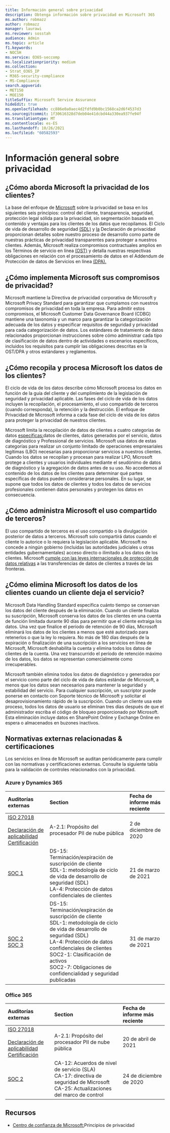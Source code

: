 ```yaml
---
title: Información general sobre privacidad
description: Obtenga información sobre privacidad en Microsoft 365
ms.author: robmazz
author: robmazz
manager: laurawi
ms.reviewer: sosstah
audience: Admin
ms.topic: article
f1.keywords:
- NOCSH
ms.service: O365-seccomp
ms.localizationpriority: medium
ms.collection:
- Strat_O365_IP
- M365-security-compliance
- MS-Compliance
search.appverid:
- MET150
- MOE150
titleSuffix: Microsoft Service Assurance
hideEdit: true
ms.openlocfilehash: cc886e0a0aec4d2fdfd9b0bc1568ca2d6f4537d3
ms.sourcegitcommit: 1f30616328d7deb04e41dcbd44a330ea937fe94f
ms.translationtype: MT
ms.contentlocale: es-ES
ms.lasthandoff: 10/26/2021
ms.locfileid: "60582593"
---
```

# <a name="privacy-overview"></a>Información general sobre privacidad

## <a name="how-does-microsoft-approach-privacy-for-customers"></a>¿Cómo aborda Microsoft la privacidad de los clientes?

La base del enfoque de [Microsoft](https://privacy.microsoft.com/#whatinformationwecollectmodule) sobre la privacidad se basa en los siguientes seis principios: control del cliente, transparencia, seguridad, protección legal sólida para la privacidad, sin segmentación basada en contenido y ventajas para los clientes de los datos que recopilamos. El Ciclo de vida de desarrollo de seguridad [(SDL)](https://www.microsoft.com/securityengineering/sdl/) y [la](https://privacy.microsoft.com/privacystatement) Declaración de privacidad proporcionan detalles sobre nuestro proceso de desarrollo como parte de nuestras prácticas de privacidad transparentes para proteger a nuestros clientes. Además, Microsoft realiza compromisos contractuales amplios en los Términos de servicio en línea [(OST)](https://www.microsoft.com/licensing/product-licensing/products) y detalla nuestras respectivas obligaciones en relación con el procesamiento de datos en el Addendum de Protección de datos de Servicios en línea [(DPA).](https://www.microsoftvolumelicensing.com/DocumentSearch.aspx?Mode=3&DocumentTypeId=67)

## <a name="how-does-microsoft-implement-its-privacy-commitments"></a>¿Cómo implementa Microsoft sus compromisos de privacidad?

Microsoft mantiene la Directiva de privacidad corporativa de Microsoft y Microsoft Privacy Standard para garantizar que cumplamos con nuestros compromisos de privacidad en toda la empresa. Para admitir estos compromisos, el Microsoft Customer Data Governance Board (CDBG) mantiene una taxonomía y un marco para garantizar la categorización adecuada de los datos y especificar requisitos de seguridad y privacidad para cada categorización de datos. Los estándares de tratamiento de datos relacionados proporcionan instrucciones sobre cómo administrar cada tipo de clasificación de datos dentro de actividades o escenarios específicos, incluidos los requisitos para cumplir las obligaciones descritas en la OST/DPA y otros estándares y reglamentos.

## <a name="how-does-microsoft-collect-and-process-customer-data"></a>¿Cómo recopila y procesa Microsoft los datos de los clientes?

El ciclo de vida de los datos describe cómo Microsoft procesa los datos en función de la guía del cliente y del cumplimiento de la legislación de seguridad y privacidad aplicable. Las fases del ciclo de vida de los datos incluyen la recopilación, el procesamiento, el uso compartido de terceros (cuando corresponda), la retención y la destrucción. El enfoque de Privacidad de Microsoft informa a cada fase del ciclo de vida de los datos para proteger la privacidad de nuestros clientes.

Microsoft limita la recopilación de datos de clientes a cuatro categorías de datos [específicas:](https://www.microsoft.com/trust-center/privacy/customer-data-definitions?rtc=1)datos de clientes, datos generados por el servicio, datos de diagnóstico y Professional de servicios. Microsoft usa datos de estas categorías para realizar un conjunto limitado de operaciones empresariales legítimas (LBO) necesarias para proporcionar servicios a nuestros clientes. Cuando los datos se recopilan y procesan para realizar LPO, Microsoft protege a clientes y usuarios individuales mediante el seudónimo de datos de diagnóstico y la agregación de datos antes de su uso. No accedemos al contenido de los datos de los clientes para determinar qué partes específicas de datos pueden considerarse personales. En su lugar, se supone que todos los datos de clientes y todos los datos de servicios profesionales contienen datos personales y protegen los datos en consecuencia.

## <a name="how-does-microsoft-handle-third-party-sharing"></a>¿Cómo administra Microsoft el uso compartido de terceros?

El uso compartido de terceros es el uso compartido o la divulgación posterior de datos a terceros. Microsoft solo compartirá datos cuando el cliente lo autorice o lo requiera la legislación aplicable. Microsoft no concede a ningún gobierno (incluidas las autoridades judiciales u otras entidades gubernamentales) acceso directo o ilimitado a los datos de los clientes. Microsoft [cumple con las leyes internacionales de protección de datos relativas](https://www.microsoft.com/trust-center/privacy/data-location) a las transferencias de datos de clientes a través de las fronteras.

## <a name="how-does-microsoft-delete-customer-data-when-a-customer-leaves-the-service"></a>¿Cómo elimina Microsoft los datos de los clientes cuando un cliente deja el servicio?

Microsoft Data Handling Standard especifica cuánto tiempo se conservan los datos del cliente después de la eliminación. Cuando un cliente finaliza su suscripción, Microsoft conserva los datos de los clientes en una cuenta de función limitada durante 90 días para permitir que el cliente extraiga los datos. Una vez que finalice el período de retención de 90 días, Microsoft eliminará los datos de los clientes a menos que esté autorizado para retenerlos o que la ley lo requiera. No más de 180 días después de la expiración o finalización de una suscripción a los servicios en línea de Microsoft, Microsoft deshabilita la cuenta y elimina todos los datos de clientes de la cuenta. Una vez transcurrido el período de retención máximo de los datos, los datos se representan comercialmente como irrecuperables.

Microsoft también elimina todos los datos de diagnóstico y generados por el servicio como parte del ciclo de vida de datos estándar de Microsoft, a menos que los datos sean necesarios para mantener la seguridad y estabilidad del servicio. Para cualquier suscripción, un suscriptor puede ponerse en contacto con Soporte técnico de Microsoft y solicitar el desaprovisionamiento rápido de la suscripción. Cuando un cliente usa este proceso, todos los datos de usuario se eliminan tres días después de que el administrador escriba el código de bloqueo proporcionado por Microsoft. Esta eliminación incluye datos en SharePoint Online y Exchange Online en espera o almacenados en buzones inactivos.

## <a name="related-external-regulations--certifications"></a>Normativas externas relacionadas & certificaciones

Los servicios en línea de Microsoft se auditan periódicamente para cumplir con las normativas y certificaciones externas. Consulte la siguiente tabla para la validación de controles relacionados con la privacidad.

### <a name="azure-and-dynamics-365"></a>Azure y Dynamics 365

| **Auditorías externas** | **Section** | **Fecha de informe más reciente** |
|:--------------------|:------------|:-----------------------|  
| [ISO 27018](https://servicetrust.microsoft.com/ViewPage/MSComplianceGuideV3?command=Download&downloadType=Document&downloadId=e9116047-f327-430c-a83f-166b7e561ad6&tab=7027ead0-3d6b-11e9-b9e1-290b1eb4cdeb&docTab=7027ead0-3d6b-11e9-b9e1-290b1eb4cdeb_ISO_Reports) <br><br> [Declaración de aplicabilidad](https://servicetrust.microsoft.com/ViewPage/MSComplianceGuideV3?command=Download&downloadType=Document&downloadId=00af6c3e-7f3e-4e0d-8b0e-79f45ef2cef1&tab=7027ead0-3d6b-11e9-b9e1-290b1eb4cdeb&docTab=7027ead0-3d6b-11e9-b9e1-290b1eb4cdeb_ISO_Reports) <br> [Certificación](https://servicetrust.microsoft.com/ViewPage/MSComplianceGuideV3?command=Download&downloadType=Document&downloadId=56904fc3-0942-4ff5-9eef-7cabc751a25c&tab=7027ead0-3d6b-11e9-b9e1-290b1eb4cdeb&docTab=7027ead0-3d6b-11e9-b9e1-290b1eb4cdeb_ISO_Reports) | A-2.1: Propósito del procesador PII de nube pública | 2 de diciembre de 2020 |
| [SOC 1](https://servicetrust.microsoft.com/ViewPage/MSComplianceGuideV3?command=Download&downloadType=Document&downloadId=b8721ebd-af20-42fe-b22f-8332b0a19517&tab=7027ead0-3d6b-11e9-b9e1-290b1eb4cdeb&docTab=7027ead0-3d6b-11e9-b9e1-290b1eb4cdeb_SOC_%2F_SSAE_16_Reports) | DS-15: Terminación/expiración de suscripción de cliente <br> SDL-1: metodología de ciclo de vida de desarrollo de seguridad (SDL) <br> LA-4: Protección de datos confidenciales de clientes | 21 de marzo de 2021 |
| [SOC 2](https://servicetrust.microsoft.com/ViewPage/MSComplianceGuideV3?command=Download&downloadType=Document&downloadId=234a0f57-83c1-4afc-a586-a0e7a59592f7&tab=7027ead0-3d6b-11e9-b9e1-290b1eb4cdeb&docTab=7027ead0-3d6b-11e9-b9e1-290b1eb4cdeb_SOC_%2F_SSAE_16_Reports) <br> [SOC 3](https://servicetrust.microsoft.com/ViewPage/MSComplianceGuideV3?command=Download&downloadType=Document&downloadId=75c8cbf6-e456-473c-a05e-34fea888ec2a&tab=7027ead0-3d6b-11e9-b9e1-290b1eb4cdeb&docTab=7027ead0-3d6b-11e9-b9e1-290b1eb4cdeb_SOC_%2F_SSAE_16_Reports) | DS-15: Terminación/expiración de suscripción de cliente <br> SDL-1: metodología de ciclo de vida de desarrollo de seguridad (SDL) <br> LA-4: Protección de datos confidenciales de clientes <br> SOC2-1: Clasificación de activos <br> SOC2-7: Obligaciones de confidencialidad y seguridad publicadas | 31 de marzo de 2021 |

### <a name="office-365"></a>Office 365

| **Auditorías externas** | **Section** | **Fecha de informe más reciente** |
|:--------------------|:------------|:-----------------------|  
| [ISO 27018](https://servicetrust.microsoft.com/ViewPage/MSComplianceGuideV3?command=Download&downloadType=Document&downloadId=8d625374-4f2d-49f8-9d37-a4281ba98222&tab=7027ead0-3d6b-11e9-b9e1-290b1eb4cdeb&docTab=7027ead0-3d6b-11e9-b9e1-290b1eb4cdeb_ISO_Reports) <br><br> [Declaración de aplicabilidad](https://servicetrust.microsoft.com/ViewPage/MSComplianceGuideV3?command=Download&downloadType=Document&downloadId=c0df4ce8-c77e-4183-84eb-c8688470d8b1&tab=7027ead0-3d6b-11e9-b9e1-290b1eb4cdeb&docTab=7027ead0-3d6b-11e9-b9e1-290b1eb4cdeb_ISO_Reports) <br> [Certificación](https://servicetrust.microsoft.com/ViewPage/MSComplianceGuideV3?command=Download&downloadType=Document&downloadId=43e89534-f48d-42ea-a7a7-3523ff516036&tab=7027ead0-3d6b-11e9-b9e1-290b1eb4cdeb&docTab=7027ead0-3d6b-11e9-b9e1-290b1eb4cdeb_ISO_Reports) | A-2.1: Propósito del procesador PII de nube pública | 20 de abril de 2021 |
| [SOC 2](https://servicetrust.microsoft.com/ViewPage/MSComplianceGuideV3?command=Download&downloadType=Document&downloadId=a73c1738-7892-42b7-acd3-87b6371c53f6&tab=7027ead0-3d6b-11e9-b9e1-290b1eb4cdeb&docTab=7027ead0-3d6b-11e9-b9e1-290b1eb4cdeb_SOC_%2F_SSAE_16_Reports) | CA-12: Acuerdos de nivel de servicio (SLA) <br> CA-17: directiva de seguridad de Microsoft <br> CA-25: Actualizaciones del marco de control | 24 de diciembre de 2020 |

## <a name="resources"></a>Recursos

- [Centro de confianza de Microsoft:](https://www.microsoft.com/trust-center/privacy)Principios de privacidad

